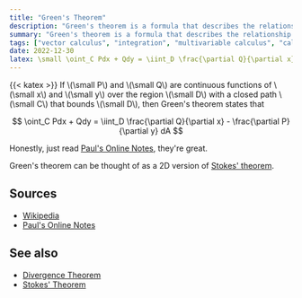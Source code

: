 ```yaml
---
title: "Green's Theorem"
description: "Green's theorem is a formula that describes the relationship between certain closed path line integrals and line integrals."
summary: "Green's theorem is a formula that describes the relationship between certain closed path line integrals and line integrals."
tags: ["vector calculus", "integration", "multivariable calculus", "calculus"]
date: 2022-12-30
latex: \small \oint_C Pdx + Qdy = \iint_D \frac{\partial Q}{\partial x} - \frac{\partial P}{\partial y} dA
---
```


{{< katex >}}
If \\(\small P\\) and \\(\small Q\\) are continuous functions of \\(\small x\\) and \\(\small y\\) over the region \\(\small D\\) with a closed path \\(\small C\\) that bounds \\(\small D\\), then Green's theorem states that

$$ \oint_C Pdx + Qdy = \iint_D \frac{\partial Q}{\partial x} - \frac{\partial P}{\partial y} dA $$

Honestly, just read [Paul's Online Notes](https://tutorial.math.lamar.edu/classes/calcIII/GreensTheorem.aspx), they're great.

Green's theorem can be thought of as a 2D version of [Stokes' theorem](/formulas/stokes-theorem).

## Sources
- [Wikipedia](https://en.wikipedia.org/wiki/Green%27s_theorem)
- [Paul's Online Notes](https://tutorial.math.lamar.edu/classes/calcIII/GreensTheorem.aspx)

## See also
- [Divergence Theorem](/formulas/divergence-theorem)
- [Stokes' Theorem](/formulas/stokes-theorem)
